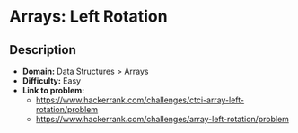 # Arrays: Left Rotation

## Description

* **Domain:** Data Structures > Arrays
* **Difficulty:** Easy
* **Link to problem:** 
  * https://www.hackerrank.com/challenges/ctci-array-left-rotation/problem
  * https://www.hackerrank.com/challenges/array-left-rotation/problem